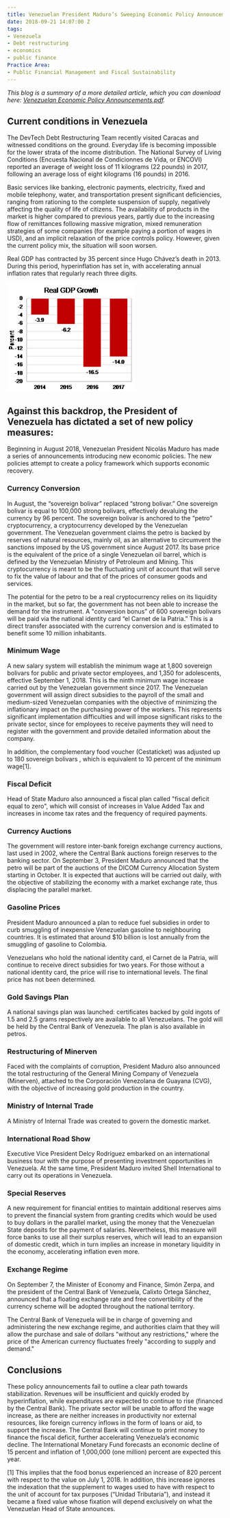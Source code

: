 ```yaml
---
title: Venezuelan President Maduro’s Sweeping Economic Policy Announcements
date: 2018-09-21 14:07:00 Z
tags:
- Venezuela
- Debt restructuring
- economics
- public finance
Practice Area:
- Public Financial Management and Fiscal Sustainability
---
```


*This blog is a summary of a more detailed article, which you can download here: [Venezuelan Economic Policy Announcements.pdf](/uploads/Venezuelan%20Economic%20Policy%20Announcements.pdf).*

## Current conditions in Venezuela 
The DevTech Debt Restructuring Team recently visited Caracas and witnessed conditions on the ground. Everyday life is becoming impossible for the lower strata of the income distribution. The National Survey of Living Conditions (Encuesta Nacional de Condicionnes de Vida, or ENCOVI) reported an average of weight loss of 11 kilograms (22 pounds) in 2017, following an average loss of eight kilograms (16 pounds) in 2016.

Basic services like banking, electronic payments, electricity, fixed and mobile telephony, water, and transportation present significant deficiencies, ranging from rationing to the complete suspension of supply, negatively affecting the quality of life of citizens. The availability of products in the market is higher compared to previous years, partly due to the increasing flow of remittances following massive migration, mixed remuneration strategies of some companies (for example paying a portion of wages in USD), and an implicit relaxation of the price controls policy. However, given the current policy mix, the situation will soon worsen.

Real GDP has contracted by 35 percent since Hugo Chávez’s death in 2013. During this period, hyperinflation has set in, with accelerating annual inflation rates that regularly reach three digits.

![RealGDPGrowth.png](/uploads/RealGDPGrowth.png)

## Against this backdrop, the President of Venezuela has dictated a set of new policy measures:

Beginning in August 2018, Venezuelan President Nicolás Maduro has made a series of announcements introducing new economic policies.  The new policies attempt to create a policy framework which supports economic recovery.

### Currency Conversion
In August, the “sovereign bolivar” replaced “strong bolivar.”  One sovereign bolivar is equal to 100,000 strong bolivars, effectively devaluing the currency by 96 percent.  The sovereign bolivar is anchored to the “petro” cryptocurrency, a cryptocurrency developed by the Venezuelan government. The Venezuelan government claims the petro is backed by reserves of natural resources, mainly oil, as an alternative to circumvent the sanctions imposed by the US government since August 2017. Its base price is the equivalent of the price of a single Venezuelan oil barrel, which is defined by the Venezuelan Ministry of Petroleum and Mining. This cryptocurrency is meant to be the fluctuating unit of account that will serve to fix the value of labour and that of the prices of consumer goods and services.

The potential for the petro to be a real cryptocurrency relies on its liquidity in the market, but so far, the government has not been able to increase the demand for the instrument.
A "conversion bonus” of 600 sovereign bolivars will be paid via the national identity card “el Carnet de la Patria.” This is a direct transfer associated with the currency conversion and is estimated to benefit some 10 million inhabitants.  

### Minimum Wage
A new salary system will establish the minimum wage at 1,800 sovereign bolivars for public and private sector employees, and 1,350 for adolescents, effective September 1, 2018. This is the ninth minimum wage increase carried out by the Venezuelan government since 2017. 
The Venezuelan government will assign direct subsidies to the payroll of the small and medium-sized Venezuelan companies with the objective of minimizing the inflationary impact on the purchasing power of the workers. This represents significant implementation difficulties and will impose significant risks to the private sector, since for employees to receive payments they will need to register with the government and provide detailed information about the company.

In addition, the complementary food voucher (Cestaticket) was adjusted up to 180 sovereign bolivars , which is equivalent to 10 percent of the minimum wage[1]. 

### Fiscal Deficit
Head of State Maduro also announced a fiscal plan called "fiscal deficit equal to zero", which will consist of increases in Value Added Tax and increases in income tax rates and the frequency of required payments. 

### Currency Auctions
The government will restore inter-bank foreign exchange currency auctions, last used in 2002, where the Central Bank auctions foreign reserves to the banking sector. On September 3, President Maduro announced that the petro will be part of the auctions of the DICOM Currency Allocation System starting in October.  It is expected that auctions will be carried out daily, with the objective of stabilizing the economy with a market exchange rate, thus displacing the parallel market.

### Gasoline Prices 
President Maduro announced a plan to reduce fuel subsidies in order to curb smuggling of inexpensive Venezuelan gasoline to neighbouring countries.  It is estimated that around $10 billion is lost annually from the smuggling of gasoline to Colombia.  

Venezuelans who hold the national identity card, el Carnet de la Patria, will continue to receive direct subsidies for two years.  For those without a national identity card, the price will rise to international levels. The final price has not been determined.

### Gold Savings Plan
A national savings plan was launched: certificates backed by gold ingots of 1.5 and 2.5 grams respectively are available to all Venezuelans. The gold will be held by the Central Bank of Venezuela. The plan is also available in petros. 

### Restructuring of Minerven
Faced with the complaints of corruption, President Maduro also announced the total restructuring of the General Mining Company of Venezuela (Minerven), attached to the Corporación Venezolana de Guayana (CVG), with the objective of increasing gold production in the country.

### Ministry of Internal Trade
A Ministry of Internal Trade was created to govern the domestic market.

### International Road Show 
Executive Vice President Delcy Rodríguez embarked on an international business tour with the purpose of presenting investment opportunities in Venezuela. At the same time, President Maduro invited Shell International to carry out its operations in Venezuela.

### Special Reserves
A new requirement for financial entities to maintain additional reserves aims to prevent the financial system from granting credits which would be used to buy dollars in the parallel market, using the money that the Venezuelan State deposits for the payment of salaries. Nevertheless, this measure will force banks to use all their surplus reserves, which will lead to an expansion of domestic credit, which in turn implies an increase in monetary liquidity in the economy, accelerating inflation even more.

### Exchange Regime
On September 7, the Minister of Economy and Finance, Simón Zerpa, and the president of the Central Bank of Venezuela, Calixto Ortega Sánchez, announced that a floating exchange rate and free convertibility of the currency scheme will be adopted throughout the national territory. 

The Central Bank of Venezuela will be in charge of governing and administering the new exchange regime, and authorities claim that they will allow the purchase and sale of dollars "without any restrictions," where the price of the American currency fluctuates freely "according to supply and demand." 

## Conclusions
These policy announcements fail to outline a clear path towards stabilization. Revenues will be insufficient and quickly eroded by hyperinflation, while expenditures are expected to continue to rise (financed by the Central Bank). The private sector will be unable to afford the wage increase, as there are neither increases in productivity nor external resources, like foreign currency inflows in the form of loans or aid, to support the increase.  The Central Bank will continue to print money to finance the fiscal deficit, further accelerating Venezuela’s economic decline.  The International Monetary Fund forecasts an economic decline of 15 percent and inflation of 1,000,000 (one million) percent are expected this year.

[1]  This implies that the food bonus experienced an increase of 820 percent with respect to the value on July 1, 2018. In addition, this increase ignores the indexation that the supplement to wages used to have with respect to the unit of account for tax purposes (“Unidad Tributaria”), and instead it became a fixed value whose fixation will depend exclusively on what the Venezuelan Head of State announces.